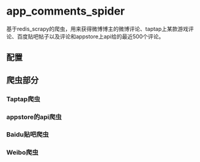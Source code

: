 # app_comments_spider
基于redis_scrapy的爬虫，用来获得微博博主的微博评论、taptap上某款游戏评论、百度贴吧帖子以及评论和appstore上api给的最近500个评论。
## 配置
## 爬虫部分
### Taptap爬虫
### appstore的api爬虫
### Baidu贴吧爬虫
### Weibo爬虫
